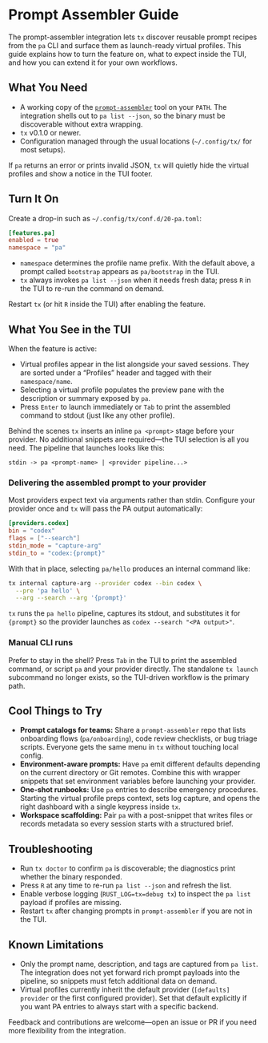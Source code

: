 # Prompt Assembler Guide

The prompt-assembler integration lets `tx` discover reusable prompt recipes
from the `pa` CLI and surface them as launch-ready virtual profiles. This guide
explains how to turn the feature on, what to expect inside the TUI, and how you
can extend it for your own workflows.

## What You Need

- A working copy of the [`prompt-assembler`](https://github.com/bedecarroll/prompt-assembler)
  tool on your `PATH`. The integration shells out to `pa list --json`, so the
  binary must be discoverable without extra wrapping.
- `tx` v0.1.0 or newer.
- Configuration managed through the usual locations (`~/.config/tx/` for most
  setups).

If `pa` returns an error or prints invalid JSON, `tx` will quietly hide the
virtual profiles and show a notice in the TUI footer.

## Turn It On

Create a drop-in such as `~/.config/tx/conf.d/20-pa.toml`:

```toml
[features.pa]
enabled = true
namespace = "pa"
```

- `namespace` determines the profile name prefix. With the default above, a
  prompt called `bootstrap` appears as `pa/bootstrap` in the TUI.
- `tx` always invokes `pa list --json` when it needs fresh data; press `R` in
  the TUI to re-run the command on demand.

Restart `tx` (or hit `R` inside the TUI) after enabling the feature.

## What You See in the TUI

When the feature is active:

- Virtual profiles appear in the list alongside your saved sessions. They are
  sorted under a “Profiles” header and tagged with their `namespace/name`.
- Selecting a virtual profile populates the preview pane with the description
  or summary exposed by `pa`.
- Press `Enter` to launch immediately or `Tab` to print the assembled command to
  stdout (just like any other profile).

Behind the scenes `tx` inserts an inline `pa <prompt>` stage before your
provider. No additional snippets are required—the TUI selection is all you
need. The pipeline that launches looks like this:

```text
stdin -> pa <prompt-name> | <provider pipeline...>
```

### Delivering the assembled prompt to your provider

Most providers expect text via arguments rather than stdin. Configure your
provider once and `tx` will pass the PA output automatically:

```toml
[providers.codex]
bin = "codex"
flags = ["--search"]
stdin_mode = "capture-arg"
stdin_to = "codex:{prompt}"
```

With that in place, selecting `pa/hello` produces an internal command like:

```bash
tx internal capture-arg --provider codex --bin codex \
  --pre 'pa hello' \
  --arg --search --arg '{prompt}'
```

`tx` runs the `pa hello` pipeline, captures its stdout, and substitutes it for
`{prompt}` so the provider launches as `codex --search "<PA output>"`.

### Manual CLI runs

Prefer to stay in the shell? Press `Tab` in the TUI to print the assembled
command, or script `pa` and your provider directly. The standalone `tx launch`
subcommand no longer exists, so the TUI-driven workflow is the primary path.

## Cool Things to Try

- **Prompt catalogs for teams:** Share a `prompt-assembler` repo that lists
  onboarding flows (`pa/onboarding`), code review checklists, or bug triage
  scripts. Everyone gets the same menu in `tx` without touching local config.
- **Environment-aware prompts:** Have `pa` emit different defaults depending on
  the current directory or Git remotes. Combine this with wrapper snippets that
  set environment variables before launching your provider.
- **One-shot runbooks:** Use `pa` entries to describe emergency procedures.
  Starting the virtual profile preps context, sets log capture, and opens the
  right dashboard with a single keypress inside `tx`.
- **Workspace scaffolding:** Pair `pa` with a post-snippet that writes files or
  records metadata so every session starts with a structured brief.

## Troubleshooting

- Run `tx doctor` to confirm `pa` is discoverable; the diagnostics print whether
  the binary responded.
- Press `R` at any time to re-run `pa list --json` and refresh the list.
- Enable verbose logging (`RUST_LOG=tx=debug tx`) to inspect the `pa list`
  payload if profiles are missing.
- Restart `tx` after changing prompts in `prompt-assembler` if you are not in
  the TUI.

## Known Limitations

- Only the prompt name, description, and tags are captured from `pa list`. The
  integration does not yet forward rich prompt payloads into the pipeline, so
  snippets must fetch additional data on demand.
- Virtual profiles currently inherit the default provider (`[defaults] provider`
  or the first configured provider). Set that default explicitly if you want
  PA entries to always start with a specific backend.

Feedback and contributions are welcome—open an issue or PR if you need more
flexibility from the integration.
